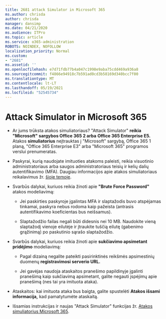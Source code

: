```yaml
---
title: 2681 attack Simulator in Microsoft 365
ms.author: chrisda
author: chrisda
manager: dansimp
ms.date: 04/21/2020
ms.audience: ITPro
ms.topic: article
ms.service: o365-administration
ROBOTS: NOINDEX, NOFOLLOW
localization_priority: Normal
ms.custom:
- "2681"
ms.assetid: ''
ms.openlocfilehash: e7d71fdb77b4a047c1998e9aba75cdd469a936a8
ms.sourcegitcommit: f4866e94918c7b591ad0cd3b58169d340bcc7f00
ms.translationtype: MT
ms.contentlocale: lt-LT
ms.lasthandoff: 05/19/2021
ms.locfileid: "52545734"
---
```

# <a name="attack-simulator-in-microsoft-365"></a>Attack Simulator in Microsoft 365

- Ar jums trūksta atakos simuliatoriaus? "Attack Simulator" **reikia "Microsoft" sargybos Office 365 2 arba** **Office 365 Enterprise E5.** Atakos **simuliatorius** neįtrauktas į "Microsoft" sargybą, Office 365 1 planą, "Office 365 Enterprise E3" arba "Microsoft 365" programos verslui prenumeratas.

- Paskyrai, kurią naudojate imituoties atakoms paleisti, reikia visuotinio administratoriaus arba saugos administratoriaus teisių ir kelių dalių autentifikavimo (MFA). Daugiau informacijos apie atakos simuliatoriaus reikalavimus žr. [šioje temoje](/microsoft-365/security/office-365-security/attack-simulator).

- Svarbūs dalykai, kuriuos reikia žinoti apie **"Brute Force Password"** atakos modeliavimą:

  - Jei paskirties paskyroje įgalintas MFA ir slaptažodis buvo atspėjamas tinkamai, paskyra nebus rodoma kaip pažeista (antrasis autentifikavimo koeficientas bus neišsamus).

  - Slaptažodžio failas negali būti didesnis nei 10 MB. Naudokite vieną slaptažodį vienoje eilutėje ir įtraukite tuščią eilutę (gabenimo grąžinimą) po paskutinio sąrašo slaptažodžio.

- Svarbūs dalykai, kuriuos reikia žinoti apie **sukčiavimo apsimetant pridėjimo** modeliavimą:

  - Pagal dizainą negalite pateikti pasirinktinės reikšmės apsimestinių duomenų **registravimosi serverio URL.**

  - Jei gavėjas [](/microsoft-365/security/office-365-security/enable-the-report-message-add-in) naudoja ataskaitos pranešimo papildinyje įgalinti pranešimą kaip sukčiavimą apsimetant, galite negauti įspėjimų apie pranešimą (nes tai yra imituota ataka).

- Ataskaitos: kai imituota ataka bus baigta, galite spustelėti **Atakos išsami informacija,** kad pamatytumėte ataskaitą.

- Išsamias instrukcijas ir naujas "Attack Simulator" funkcijas žr. [Atakos simuliatorius Microsoft 365](/microsoft-365/security/office-365-security/attack-simulator).
